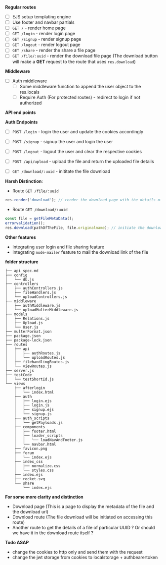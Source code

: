 **Regular routes**
- [ ] EJS setup templating engine
- [ ] Use footer and navbar partials
- [ ] `GET /` - render home page
- [ ] `GET /login` - render login page
- [ ] `GET /signup` - render signup page
- [ ] `GET /logout` - render logout page
- [ ] `GET /share` - render the share a file page
- [ ] `GET /file/:uuid` - render the download file page (The download button will make a **GET** request to the route that uses `res.download`)

**Middleware**
- [ ] Auth middleware
    - [ ] Some middleware function to append the user object to the res.locals 
    - [ ] Require Auth (For protected routes) - redirect to login if not authorized

**API end points**

**Auth Endpoints**
- [ ] `POST /login` - login the user and update the cookies accordingly
- [ ] `POST /signup` - signup the user and login the user
- [ ] `POST /logout` - logout the user and clear the respective cookies

- [ ] `POST /api/upload` - upload the file and return the uploaded file details
- [ ] `GET /download/:uuid` - inititate the file download

**Harsh Distinction**:
- Route `GET /file/:uuid`
```js
res.render('download'); // render the download page with the details of the passed in UUID
```
- Route `GET /download/:uuid`
```js
const file = getFileMetaData();
errorvalidation();
res.download(pathOfTheFile, file.originalname); // initiate the download
```

**Other features**
- Integrating user login and file sharing feature
- Integrating `node-mailer` feature to mail the download link of the file

**folder structure**
```
├── api spec.md
├── config
│   └── db.js
├── controllers
│   ├── authControllers.js
│   ├── fileHandlers.js
│   └── uploadControllers.js
├── middleware
│   ├── authMiddleware.js
│   └── uploadMulterMiddleware.js
├── models
│   ├── Relations.js
│   ├── Upload.js
│   └── User.js
├── multerFormat.json
├── package.json
├── package-lock.json
├── routes
│   ├── api
│   │   ├── authRoutes.js
│   │   └── uploadRoutes.js
│   ├── filehandlingRoutes.js
│   └── viewRoutes.js
├── server.js
├── testCode
│   └── testShortId.js
└── views
    ├── afterlogin
    │   └── index.html
    ├── auth
    │   ├── login.ejs
    │   ├── login.js
    │   ├── signup.ejs
    │   └── signup.js
    ├── auth_scripts
    │   └── getPayloads.js
    ├── components
    │   ├── footer.html
    │   ├── loader_scripts
    │   │   └── loadNavAndFooter.js
    │   └── navbar.html
    ├── favicon.png
    ├── forum
    │   └── index.ejs
    ├── index_css
    │   ├── normalize.css
    │   └── styles.css
    ├── index.ejs
    ├── rocket.svg
    └── share
        └── index.ejs
```

**For some more clarity and distinction**
- Download page (This is a page to display the metadata of the file and the download url)
- Download route (The file download will be initiated on accessing this route)
- Another route to get the details of a file of particular UUID ? Or should we have it in the download route itself ?

**Todo ASAP**
- change the cookies to http only and send them with the request
- change the jwt storage from cookies to localstorage + authbearertoken
